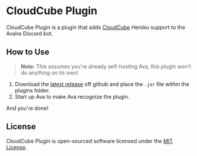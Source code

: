 CloudCube Plugin
================

CloudCube Plugin is a plugin that adds [CloudCube](https://elements.heroku.com/addons/cloudcube) Heroku support to the AvaIre Discord bot.

## How to Use

> **Note:** This assumes you're already self-hosting Ava, this plugin won't do anything on its own!

1. Download the [latest release](https://github.com/a2937/cloud-cube/releases) off github and place the `.jar` file within the plugins folder.
2. Start up Ava to make Ava recognize the plugin.

And you're done!

## License

CloudCube Plugin is open-sourced software licensed under the [MIT License](https://opensource.org/licenses/MIT).
